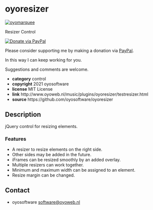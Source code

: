 # oyoresizer
<a href="http://oyoweb.nl/music/plugins/oyoresizer/testresizer.html" target="_blank">
  <img src="http://oyoweb.nl/music/plugins/oyoresizer/oyoresizer.jpg" alt="oyomarquee">
</a>
<p>Resizer Control</p>
<a href="https://www.paypal.com/cgi-bin/webscr?cmd=_donations&amp;currency_code=EUR&amp;business=code@oyosoftware.nl&amp;item_name=donation%20for%20oyoresizer" rel="nofollow">
  <img src="https://www.paypalobjects.com/en_US/i/btn/btn_donate_LG.gif" alt="Donate via PayPal" style="max-width: 100%;vertical-align: top">
</a>
<div>
<p style="max-width: 100%;vertical-align: middle">Please consider supporting me by making a donation via <a href="https://www.paypal.com/cgi-bin/webscr?cmd=_donations&amp;currency_code=EUR&amp;business=code@oyosoftware.nl&amp;item_name=donation%20for%20oyoresizer" rel="nofollow">PayPal</a>.</p>
<p>In this way I can keep working for you.</p>
<p>Suggestions and comments are welcome.</p>
</div>
<ul>
  <li><strong>category</strong> control</li>
  <li><strong>copyright</strong> 2021 oyosoftware </li>
  <li><strong>license</strong> MIT License</li>
  <li><strong>link</strong> http://www.oyoweb.nl/music/plugins/oyoresizer/testresizer.html</li>
  <li><strong>source</strong> https://github.com/oyosoftware/oyoresizer</li>
</ul>
<h2>Description</h2>
<p>jQuery control for resizing elements.</p>
<h3>Features</h3>
<ul>
  <li>A resizer to resize elements on the right side.</li>
  <li>Other sides may be added in the future.</li>  
  <li>iFrames can be resized smoothly by an added overlay.</li>
  <li>Multiple resizers can work together.</li>
  <li>Minimum and maximum width can be assigned to an element.</li>
  <li>Resize margin can be changed.</li>
</ul>
<h2>Contact</h2>
<ul>
<li>oyosoftware <a href="mailto:software@oyoweb.nl">software@oyoweb.nl</a></li>
</ul>

